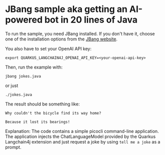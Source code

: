# JBang sample aka getting an AI-powered bot in 20 lines of Java

To run the sample, you need JBang installed. If you don't have it, choose
one of the installation options from the [JBang
website](https://www.jbang.dev/download/).

You also have to set your OpenAI API key:

```
export QUARKUS_LANGCHAIN4J_OPENAI_API_KEY=<your-openai-api-key>
```

Then, run the example with:

```
jbang jokes.java
```

or just 

```
./jokes.java
```

The result should be something like:

```
Why couldn't the bicycle find its way home?

Because it lost its bearings!

```

Explanation:  The code contains a simple picocli command-line application.
The application injects the ChatLanguageModel provided by the Quarkus Langchain4j
extension and just request a joke by using `tell me a joke` as a prompt.
